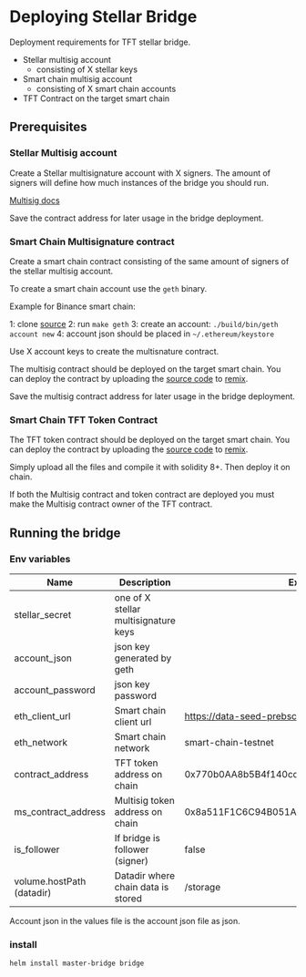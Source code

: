 # Deploying Stellar Bridge

Deployment requirements for TFT stellar bridge.

- Stellar multisig account
  - consisting of X stellar keys
- Smart chain multisig account
  - consisting of X smart chain accounts
- TFT Contract on the target smart chain

## Prerequisites

### Stellar Multisig account

Create a Stellar multisignature account with X signers. The amount of signers will define how much instances of the bridge you should run.

[Multisig docs](https://developers.stellar.org/docs/glossary/multisig/)

Save the contract address for later usage in the bridge deployment.

### Smart Chain Multisignature contract

Create a smart chain contract consisting of the same amount of signers of the stellar multisig account.

To create a smart chain account use the `geth` binary.

Example for Binance smart chain:

1: clone [source](https://github.com/binance-chain/bsc)
2: run `make geth`
3: create an account: `./build/bin/geth account new`
4: account json should be placed in `~/.ethereum/keystore`

Use X account keys to create the multisnature contract.

The multisig contract should be deployed on the target smart chain. You can deploy the contract by uploading the [source code](https://github.com/threefoldfoundation/tft/tree/main/solidity/multisig) to [remix](https://remix.ethereum.org/#optimize=false&runs=200&evmVersion=null&version=soljson-v0.8.3+commit.8d00100c.js).

Save the multisig contract address for later usage in the bridge deployment.

### Smart Chain TFT Token Contract

The TFT token contract should be deployed on the target smart chain. You can deploy the contract by uploading the [source code](https://github.com/threefoldfoundation/tft/tree/main/solidity/contract) to [remix](https://remix.ethereum.org/#optimize=false&runs=200&evmVersion=null&version=soljson-v0.8.3+commit.8d00100c.js).

Simply upload all the files and compile it with solidity 8+. Then deploy it on chain.

If both the Multisig contract and token contract are deployed you must make the Multisig contract owner of the TFT contract.

## Running the bridge

### Env variables

|Name|Description|Example
|---|---|---
|stellar_secret|one of X stellar multisignature keys|
|account_json|json key generated by geth|
|account_password|json key password|
|eth_client_url|Smart chain client url|<https://data-seed-prebsc-1-s1.binance.org:8545/>
|eth_network|Smart chain network|smart-chain-testnet
|contract_address|TFT token address on chain|0x770b0AA8b5B4f140cdA2F4d77205ceBe5f3D3C7e
|ms_contract_address|Multisig token address on chain|0x8a511F1C6C94B051A6CFCF0FdC83e7FA37CF687F
|is_follower|If bridge is follower (signer)|false
|volume.hostPath (datadir)|Datadir where chain data is stored|/storage

Account json in the values file is the account json file as json.

### install

`helm install master-bridge bridge`

